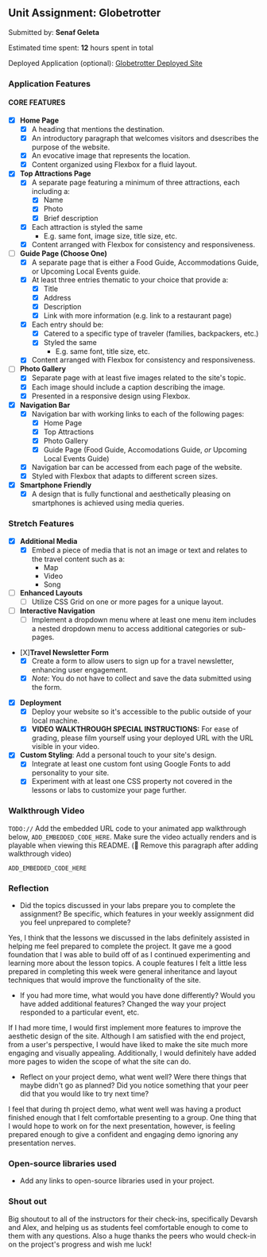 ## Unit Assignment: Globetrotter

Submitted by: **Senaf Geleta**

Estimated time spent: **12** hours spent in total

Deployed Application (optional): [Globetrotter Deployed Site](https://s-geleta.github.io/Globetrotter/index.html)

### Application Features

#### CORE FEATURES

- [X] **Home Page**
  - [X] A heading that mentions the destination.
  - [X] An introductory paragraph that welcomes visitors and dsescribes the purpose of the website. 
  - [X] An evocative image that represents the location.
  - [X] Content organized using Flexbox for a fluid layout.

- [X] **Top Attractions Page**
  - [X] A separate page featuring a minimum of three attractions, each including a:
    - [X] Name
    - [X] Photo
    - [X] Brief description
  - [X] Each attraction is styled the same
    - E.g. same font, image size, title size, etc. 
  - [X] Content arranged with Flexbox for consistency and responsiveness.

- [ ] **Guide Page (Choose One)**
  - [X] A separate page that is either a Food Guide, Accommodations Guide, or Upcoming Local Events guide.
  - [X] At least three entries thematic to your choice that provide a:
    - [X] Title
    - [X] Address
    - [X] Description
    - [X] Link with more information (e.g. link to a restaurant page)
  - [X] Each entry should be:
    - [X] Catered to a specific type of traveler (families, backpackers, etc.)
    - [X] Styled the same
      - E.g. same font, title size, etc.
  - [X] Content arranged with Flexbox for consistency and responsiveness. 

- [ ] **Photo Gallery**
  - [X] Separate page with at least five images related to the site's topic.
  - [X] Each image should include a caption describing the image.
  - [X] Presented in a responsive design using Flexbox.

- [X] **Navigation Bar**
  - [X] Navigation bar with working links to each of the following pages:
    - [X] Home Page
    - [X] Top Attractions
    - [X] Photo Gallery
    - [X] Guide Page (Food Guide, Accomodations Guide, _or_ Upcoming Local Events Guide)
  - [X] Navigation bar can be accessed from each page of the website.
  - [X] Styled with Flexbox that adapts to different screen sizes.  

- [X] **Smartphone Friendly**
  - [X] A design that is fully functional and aesthetically pleasing on smartphones is achieved using media queries.

### Stretch Features

- [X] **Additional Media**
  - [X] Embed a piece of media that is not an image or text and relates to the travel content such as a:
    - Map
    - Video
    - Song

- [ ] **Enhanced Layouts**
  - [ ] Utilize CSS Grid on one or more pages for a unique layout.

- [ ] **Interactive Navigation**
  - [ ] Implement a dropdown menu where at least one menu item includes a nested dropdown menu to access additional categories or sub-pages.

- [X]**Travel Newsletter Form**
  - [X] Create a form to allow users to sign up for a travel newsletter, enhancing user engagement.
  - [X] *Note*: You do not have to collect and save the data submitted using the form. 

- [X] **Deployment**
  - [X] Deploy your website so it's accessible to the public outside of your local machine. 
  - [X] **VIDEO WALKTHROUGH SPECIAL INSTRUCTIONS:** For ease of grading, please film yourself using your deployed URL with the URL visible in your video. 

- [X] **Custom Styling**: Add a personal touch to your site's design.
  - [X] Integrate at least one custom font using Google Fonts to add personality to your site.
  - [X] Experiment with at least one CSS property not covered in the lessons or labs to customize your page further.

### Walkthrough Video

`TODO://` Add the embedded URL code to your animated app walkthrough below, `ADD_EMBEDDED_CODE_HERE`. Make sure the video actually renders and is playable when viewing this README. (🚫 Remove this paragraph after adding walkthrough video)

`ADD_EMBEDDED_CODE_HERE`

### Reflection

* Did the topics discussed in your labs prepare you to complete the assignment? Be specific, which features in your weekly assignment did you feel unprepared to complete?

Yes, I think that the lessons we discussed in the labs definitely assisted in helping me feel prepared to complete the project. It gave me a good foundation that I was able to build off of as I continued experimenting and learning more about the lesson topics. A couple features I felt a little less prepared in completing this week were general inheritance and layout techniques that would improve the functionality of the site. 

* If you had more time, what would you have done differently? Would you have added additional features? Changed the way your project responded to a particular event, etc.
  
If I had more time, I would first implement more features to improve the aesthetic design of the site. Although I am satisfied with the end project, from a user's perspective, I would have liked to make the site much more engaging and visually appealing. Additionally, I would definitely have added more pages to widen the scope of what the site can do. 

* Reflect on your project demo, what went well? Were there things that maybe didn't go as planned? Did you notice something that your peer did that you would like to try next time?

I feel that during th project demo, what went well was having a product finished enough that I felt comfortable presenting to a group. One thing that I would hope to work on for the next presentation, however, is feeling prepared enough to give a confident and engaging demo ignoring any presentation nerves.

### Open-source libraries used

- Add any links to open-source libraries used in your project.

### Shout out

Big shoutout to all of the instructors for their check-ins, specifically Devarsh and Alex, and helping us as students feel comfortable enough to come to them with any questions. Also a huge thanks the peers who would check-in on the project's progress and wish me luck!
